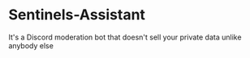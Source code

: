 # Sentinels-Assistant
It's a Discord moderation bot that doesn't sell your private data unlike anybody else 
